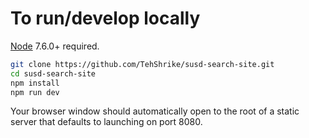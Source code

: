 # To run/develop locally

[Node](https://nodejs.org/) 7.6.0+ required.

```sh
git clone https://github.com/TehShrike/susd-search-site.git
cd susd-search-site
npm install
npm run dev
```

Your browser window should automatically open to the root of a static server that defaults to launching on port 8080.
